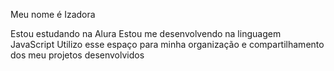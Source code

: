 Meu nome é Izadora

Estou estudando na Alura
Estou me desenvolvendo na linguagem JavaScript
Utilizo esse espaço para minha organização e compartilhamento dos meu projetos desenvolvidos

